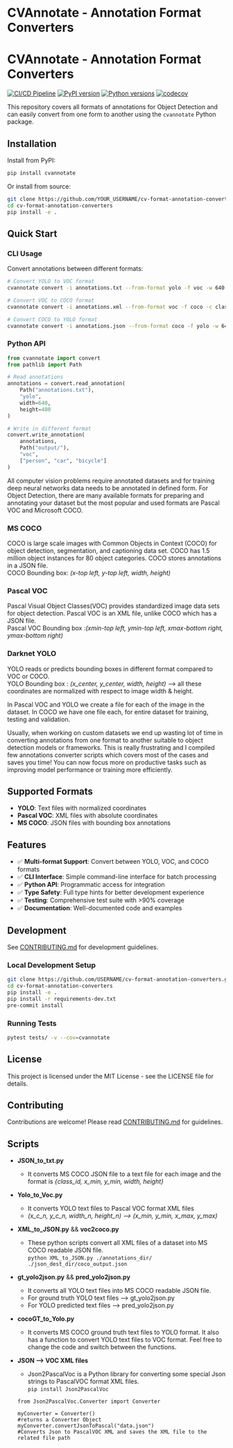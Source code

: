 # CVAnnotate - Annotation Format Converters

# CVAnnotate - Annotation Format Converters

[![CI/CD Pipeline](https://github.com/YOUR_USERNAME/cv-format-annotation-converters/workflows/CI/CD%20Pipeline/badge.svg)](https://github.com/YOUR_USERNAME/cv-format-annotation-converters/actions)
[![PyPI version](https://badge.fury.io/py/cvannotate.svg)](https://badge.fury.io/py/cvannotate)
[![Python versions](https://img.shields.io/pypi/pyversions/cvannotate.svg)](https://pypi.org/project/cvannotate/)
[![codecov](https://codecov.io/gh/YOUR_USERNAME/cv-format-annotation-converters/branch/main/graph/badge.svg)](https://codecov.io/gh/YOUR_USERNAME/cv-format-annotation-converters)

This repository covers all formats of annotations for Object Detection and can easily convert from one form to another using the `cvannotate` Python package.

## Installation

Install from PyPI:
```bash
pip install cvannotate
```

Or install from source:
```bash
git clone https://github.com/YOUR_USERNAME/cv-format-annotation-converters.git
cd cv-format-annotation-converters
pip install -e .
```

## Quick Start

### CLI Usage

Convert annotations between different formats:

```bash
# Convert YOLO to VOC format
cvannotate convert -i annotations.txt --from-format yolo -f voc -w 640 --height 480 -c classes.txt

# Convert VOC to COCO format
cvannotate convert -i annotations.xml --from-format voc -f coco -c classes.txt

# Convert COCO to YOLO format
cvannotate convert -i annotations.json --from-format coco -f yolo -w 640 --height 480 -c classes.txt
```

### Python API

```python
from cvannotate import convert
from pathlib import Path

# Read annotations
annotations = convert.read_annotation(
    Path("annotations.txt"), 
    "yolo", 
    width=640, 
    height=480
)

# Write in different format
convert.write_annotation(
    annotations, 
    Path("output/"), 
    "voc", 
    ["person", "car", "bicycle"]
)
```

All computer vision problems require annotated datasets and for training deep neural networks data needs to be annotated in defined form. For Object Detection, there are many available formats for preparing and annotating your dataset but the most popular and used formats are Pascal VOC and Microsoft COCO.

### MS COCO ###
COCO is large scale images with Common Objects in Context (COCO) for object detection, segmentation, and captioning data set. COCO has 1.5 million object instances for 80 object categories. COCO stores annotations in a JSON file.\
COCO Bounding box: _(x-top left, y-top left, width, height)_

### Pascal VOC ###
Pascal Visual Object Classes(VOC) provides standardized image data sets for object detection. Pascal VOC is an XML file, unlike COCO which has a JSON file.\
Pascal VOC Bounding box :_(xmin-top left, ymin-top left, xmax-bottom right, ymax-bottom right)_

### Darknet YOLO ###
YOLO reads or predicts bounding boxes in different format compared to VOC or COCO.\
YOLO Bounding box : _(x_center, y_center, width, height)_ --> all these coordinates are normalized with respect to image width & height.

In Pascal VOC and YOLO we create a file for each of the image in the dataset. In COCO we have one file each, for entire dataset for training, testing and validation.

Usually, when working on custom datasets we end up wasting lot of time in converting annotations from one format to another suitable to object detection models or frameworks. This is really frustrating and I compiled few annotations converter scripts which covers most of the cases and saves you time! You can now focus more on productive tasks such as improving model performance or training more efficiently.

## Supported Formats

- **YOLO**: Text files with normalized coordinates
- **Pascal VOC**: XML files with absolute coordinates  
- **MS COCO**: JSON files with bounding box annotations

## Features

- ✅ **Multi-format Support**: Convert between YOLO, VOC, and COCO formats
- ✅ **CLI Interface**: Simple command-line interface for batch processing
- ✅ **Python API**: Programmatic access for integration
- ✅ **Type Safety**: Full type hints for better development experience
- ✅ **Testing**: Comprehensive test suite with >90% coverage
- ✅ **Documentation**: Well-documented code and examples

## Development

See [CONTRIBUTING.md](CONTRIBUTING.md) for development guidelines.

### Local Development Setup

```bash
git clone https://github.com/USERNAME/cv-format-annotation-converters.git
cd cv-format-annotation-converters
pip install -e .
pip install -r requirements-dev.txt
pre-commit install
```

### Running Tests

```bash
pytest tests/ -v --cov=cvannotate
```

## License

This project is licensed under the MIT License - see the LICENSE file for details.

## Contributing

Contributions are welcome! Please read [CONTRIBUTING.md](CONTRIBUTING.md) for guidelines.

## Scripts ##

* **JSON_to_txt.py**
  * It converts MS COCO JSON file to a text file for each image and the format is _{class_id, x_min, y_min, width, height}_


* **Yolo_to_Voc.py**
   * It converts YOLO text files to Pascal VOC format XML files
   * _(x_c_n, y_c_n, width_n, height_n) --> (x_min, y_min, x_max, y_max)_

* **XML_to_JSON.py** &&  **voc2coco.py**
  * These python scripts convert all XML files of a dataset into MS COCO readable JSON file.\
    `python XML_to_JSON.py ./annotations_dir/  ./json_dest_dir/coco_output.json`

* **gt_yolo2json.py**  && **pred_yolo2json.py**
  * It converts all YOLO text files into MS COCO readable JSON file.
  * For ground truth YOLO text files --> gt_yolo2json.py
  * For YOLO predicted text files --> pred_yolo2json.py

* **cocoGT_to_Yolo.py**
  * It converts MS COCO ground truth text files to YOLO format. It also has a function to convert YOLO text files to VOC format. Feel free to change the code and switch between the functions.
  
* **JSON --> VOC XML files**
  * Json2PascalVoc is a Python library for converting some special Json strings to PascalVOC format XML files.\
   `pip install Json2PascalVoc`
   ```
   from Json2PascalVoc.Converter import Converter
      
   myConverter = Converter()
   #returns a Converter Object
   myConverter.convertJsonToPascal("data.json")
   #Converts Json to PascalVOC XML and saves the XML file to the related file path
   ```
   
   
